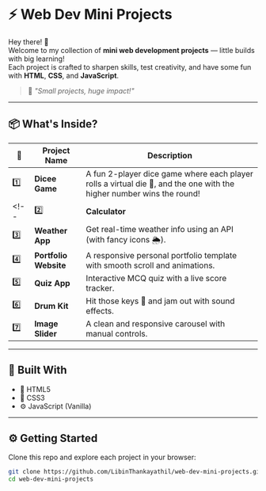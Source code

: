 # ⚡ Web Dev Mini Projects

Hey there! 👋  
Welcome to my collection of **mini web development projects** — little builds with big learning!  
Each project is crafted to sharpen skills, test creativity, and have some fun with **HTML**, **CSS**, and **JavaScript**.

> 🚀 *"Small projects, huge impact!"*

---

## 📦 What's Inside?

| 🔢 | Project Name                  | Description |
|----|-------------------------------|-------------|
| 1️⃣ | **Dicee Game**            | A fun 2-player dice game where each player rolls a virtual die 🎲, and the one with the higher number wins the round! |
<!-- | 2️⃣ | **Calculator**                | Perform basic calculations with a minimal and responsive interface. |
| 3️⃣ | **Weather App**               | Get real-time weather info using an API (with fancy icons 🌦️). |
| 4️⃣ | **Portfolio Website**         | A responsive personal portfolio template with smooth scroll and animations. |
| 5️⃣ | **Quiz App**                  | Interactive MCQ quiz with a live score tracker. |
| 6️⃣ | **Drum Kit**                  | Hit those keys 🥁 and jam out with sound effects. |
| 7️⃣ | **Image Slider**              | A clean and responsive carousel with manual controls. | -->

---

## 🧰 Built With

- 🧱 HTML5  
- 🎨 CSS3  
- ⚙️ JavaScript (Vanilla)  

---

## ⚙️ Getting Started

Clone this repo and explore each project in your browser:

```bash
git clone https://github.com/LibinThankayathil/web-dev-mini-projects.git
cd web-dev-mini-projects
